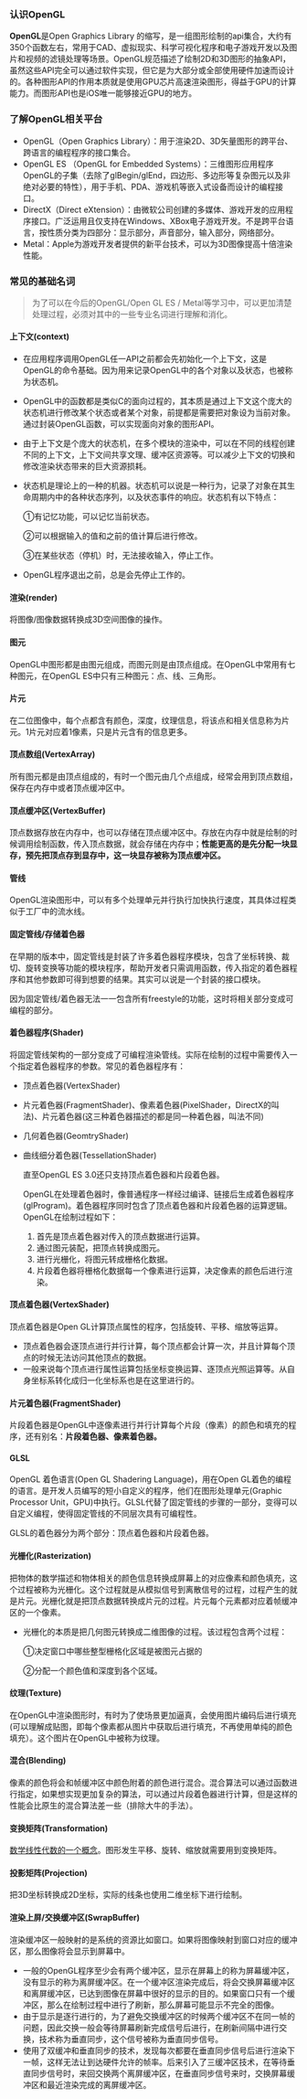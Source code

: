 ### 认识OpenGL

**OpenGL**是Open Graphics Library 的缩写，是一组图形绘制的api集合，大约有350个函数左右，常用于CAD、虚拟现实、科学可视化程序和电子游戏开发以及图片和视频的滤镜处理等场景。OpenGL规范描述了绘制2D和3D图形的抽象API，虽然这些API完全可以通过软件实现，但它是为大部分或全部使用硬件加速而设计的。各种图形API的作用本质就是使用GPU芯片高速渲染图形，得益于GPU的计算能力。而图形API也是iOS唯一能够接近GPU的地方。



### 了解OpenGL相关平台

- OpenGL（Open Graphics Library）：用于渲染2D、3D矢量图形的跨平台、跨语言的编程程序的接口集合。
- OpenGL ES （OpenGL for Embedded Systems）：三维图形应用程序OpenGL的子集（去除了glBegin/glEnd，四边形、多边形等复杂图元以及非绝对必要的特性），用于手机、PDA、游戏机等嵌入式设备而设计的编程接口。
- DirectX（Direct eXtension）：由微软公司创建的多媒体、游戏开发的应用程序接口。广泛运用且仅支持在Windows、XBox电子游戏开发。不是跨平台语言，按性质分类为四部分：显示部分，声音部分，输入部分，网络部分。
- Metal：Apple为游戏开发者提供的新平台技术，可以为3D图像提高十倍渲染性能。



### 常见的基础名词

> 为了可以在今后的OpenGL/Open GL ES / Metal等学习中，可以更加清楚处理过程，必须对其中的一些专业名词进行理解和消化。

#### 上下文(context)

- 在应用程序调用OpenGL任一API之前都会先初始化一个上下文，这是OpenGL的命令基础。因为用来记录OpenGL中的各个对象以及状态，也被称为状态机。

- OpenGL中的函数都是类似C的面向过程的，其本质是通过上下文这个庞大的状态机进行修改某个状态或者某个对象，前提都是需要把对象设为当前对象。通过封装OpenGL函数，可以实现面向对象的图形API。

- 由于上下文是个庞大的状态机，在多个模块的渲染中，可以在不同的线程创建不同的上下文，上下文间共享文理、缓冲区资源等。可以减少上下文的切换和修改渲染状态带来的巨大资源损耗。

- 状态机是理论上的一种的机器。状态机可以说是一种行为，记录了对象在其生命周期内中的各种状态序列，以及状态事件的响应。状态机有以下特点：

  ①有记忆功能，可以记忆当前状态。

  ②可以根据输入的值和之前的值计算后进行修改。

  ③在某些状态（停机）时，无法接收输入，停止工作。

- OpenGL程序退出之前，总是会先停止工作的。

#### 渲染(render)

将图像/图像数据转换成3D空间图像的操作。

#### 图元

OpenGL中图形都是由图元组成，而图元则是由顶点组成。在OpenGL中常用有七种图元，在OpenGL ES中只有三种图元：点、线、三角形。

#### 片元

在二位图像中，每个点都含有颜色，深度，纹理信息，将该点和相关信息称为片元。1片元对应着1像素，只是片元含有的信息更多。

#### 顶点数组(VertexArray)

所有图元都是由顶点组成的，有时一个图元由几个点组成，经常会用到顶点数组，保存在内存中或者顶点缓冲区中。

#### 顶点缓冲区(VertexBuffer)

顶点数据存放在内存中，也可以存储在顶点缓冲区中。存放在内存中就是绘制的时候调用绘制函数，传入顶点数据，就会存储在内存中；**性能更高的是先分配一块显存，预先把顶点存到显存中，这一块显存被称为顶点缓冲区。**

#### 管线

OpenGL渲染图形中，可以有多个处理单元并行执行加快执行速度，其具体过程类似于工厂中的流水线。

#### 固定管线/存储着色器

在早期的版本中，固定管线是封装了许多着色器程序模块，包含了坐标转换、裁切、旋转变换等功能的模块程序，帮助开发者只需调用函数，传入指定的着色器程序和其他参数即可得到想要的结果。其实可以说是一个封装的接口模块。	

因为固定管线/着色器无法一一包含所有freestyle的功能，这时将相关部分变成可编程的部分。

#### 着色器程序(Shader)

将固定管线架构的一部分变成了可编程渲染管线。实际在绘制的过程中需要传入一个指定着色器程序的参数。常见的着色器程序有：	

- 顶点着色器(VertexShader)

- 片元着色器(FragmentShader)、像素着色器(PixelShader，DirectX的叫法)、片元着色器(这三种着色器描述的都是同一种着色器，叫法不同)

- 几何着色器(GeomtryShader)

- 曲线细分着色器(TessellationShader)

  

  直至OpenGL ES 3.0还只支持顶点着色器和片段着色器。

  OpenGL在处理着色器时，像普通程序一样经过编译、链接后生成着色器程序(glProgram)。着色器程序同时包含了顶点着色器和片段着色器的运算逻辑。OpenGL在绘制过程如下：

  1. 首先是顶点着色器对传入的顶点数据进行运算。
  2. 通过图元装配，把顶点转换成图元。
  3. 进行光栅化，将图元转成栅格化数据。
  4. 片段着色器将栅格化数据每一个像素进行运算，决定像素的颜色后进行渲染。



#### 顶点着色器(VertexShader)

顶点着色器是Open GL计算顶点属性的程序，包括旋转、平移、缩放等运算。

- 顶点着色器会逐顶点进行并行计算，每个顶点都会计算一次，并且计算每个顶点的时候无法访问其他顶点的数据。
- 一般来说每个顶点进行属性运算包括坐标变换运算、逐顶点光照运算等。从自身坐标系转化成归一化坐标系也是在这里进行的。



#### 片元着色器(FragmentShader)

片段着色器是OpenGL中逐像素进行并行计算每个片段（像素）的颜色和填充的程序，还有别名：**片段着色器、像素着色器。**



#### GLSL

OpenGL 着色语言(Open GL Shadering Language)，用在Open GL着色的编程的语言。是开发人员编写的短小自定义的程序，他们在图形处理单元(Graphic Processor Unit，GPU)中执行。GLSL代替了固定管线的步骤的一部分，变得可以自定义编程，使得固定管线的不同层次具有可编程性。

GLSL的着色器分为两个部分：顶点着色器和片段着色器。



#### 光栅化(Rasterization)

把物体的数学描述和物体相关的颜色信息转换成屏幕上的对应像素和颜色填充，这个过程被称为光栅化。这个过程就是从模拟信号到离散信号的过程，过程产生的就是片元。光栅化就是把顶点数据转换成片元的过程。片元每个元素都对应着帧缓冲区的一个像素。

- 光栅化的本质是把几何图元转换成二维图像的过程。该过程包含两个过程：

  ①决定窗口中哪些整型栅格化区域是被图元占据的

  ②分配一个颜色值和深度到各个区域。



#### 纹理(Texture)

在OpenGL中渲染图形时，有时为了使场景更加逼真，会使用图片编码后进行填充(可以理解成贴图，即每个像素都从图片中获取后进行填充，不再使用单纯的颜色填充）。这个图片在OpenGL中被称为纹理。



#### 混合(Blending)

像素的颜色将会和帧缓冲区中颜色附着的颜色进行混合。混合算法可以通过函数进行指定，如果想实现更加复杂的算法，可以通过片段着色器进行计算，但是这样的性能会比原生的混合算法差一些（排除大牛的手法）。



#### 变换矩阵(Transformation)

[数学线性代数的一个概念](https://zh.wikipedia.org/wiki/%E5%8F%98%E6%8D%A2%E7%9F%A9%E9%98%B5)。图形发生平移、旋转、缩放就需要用到变换矩阵。



#### 投影矩阵(Projection)

把3D坐标转换成2D坐标，实际的线条也使用二维坐标下进行绘制。



#### 渲染上屏/交换缓冲区(SwrapBuffer)

渲染缓冲区一般映射的是系统的资源比如窗口。如果将图像映射到窗口对应的缓冲区，那么图像将会显示到屏幕中。

- 一般的OpenGL程序至少会有两个缓冲区，显示在屏幕上的称为屏幕缓冲区，没有显示的称为离屏缓冲区。在一个缓冲区渲染完成后，将会交换屏幕缓冲区和离屏缓冲区，已达到图像在屏幕中很好的显示的目的。如果窗口只有一个缓冲区，那么在绘制过程中进行了刷新，那么屏幕可能显示不完全的图像。
- 由于显示是逐行进行的，为了避免交换缓冲区的时候两个缓冲区不在同一帧的问题，因此交换一般会等待屏幕刷新完成信号后进行，在刷新间隔中进行交换，技术称为垂直同步，这个信号被称为垂直同步信号。
- 使用了双缓冲和垂直同步的技术，发现每次都要在垂直同步信号后进行渲染下一帧，这样无法让到达硬件允许的帧率。后来引入了三缓冲区技术，在等待垂直同步信号时，来回交换两个离屏缓冲区，在垂直同步信号来时，交换屏幕缓冲区和最近渲染完成的离屏缓冲区。



